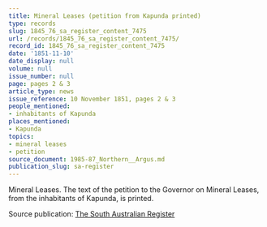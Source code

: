 ```yaml
---
title: Mineral Leases (petition from Kapunda printed)
type: records
slug: 1845_76_sa_register_content_7475
url: /records/1845_76_sa_register_content_7475/
record_id: 1845_76_sa_register_content_7475
date: '1851-11-10'
date_display: null
volume: null
issue_number: null
page: pages 2 & 3
article_type: news
issue_reference: 10 November 1851, pages 2 & 3
people_mentioned:
- inhabitants of Kapunda
places_mentioned:
- Kapunda
topics:
- mineral leases
- petition
source_document: 1985-87_Northern__Argus.md
publication_slug: sa-register
---
```


Mineral Leases.  The text of the petition to the Governor on Mineral Leases, from the inhabitants of Kapunda, is printed.

Source publication: [The South Australian Register](/publications/sa-register/)
